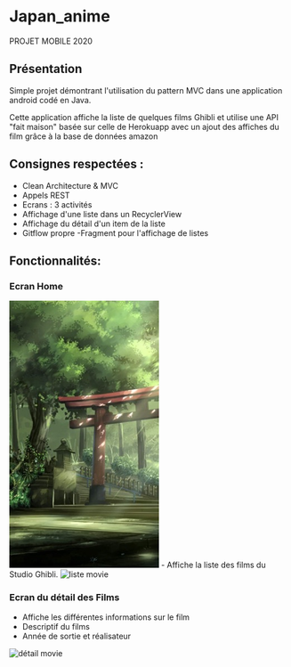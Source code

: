 # Japan_anime
PROJET MOBILE 2020
## Présentation

Simple projet démontrant l'utilisation du pattern MVC dans une application android codé en Java.

Cette application affiche la liste de quelques films Ghibli et utilise une API "fait maison" basée sur celle de Herokuapp avec un ajout des affiches du film grâce à la base de données amazon

## Consignes respectées : 

- Clean Architecture & MVC
- Appels REST
- Ecrans : 3 activités
- Affichage d'une liste dans un RecyclerView
- Affichage du détail d'un item de la liste
- Gitflow propre
-Fragment pour l'affichage de listes



## Fonctionnalités: 

### Ecran Home 
<img src="https://github.com/SK95360/Japan_anime/blob/master/Screen/japan_n.jpg">
- Affiche la liste des films du Studio Ghibli.

<img src="https://zupimages.net/up/19/14/zf91.jpg" alt="liste movie">

### Ecran du détail des Films

- Affiche les différentes informations sur le film 
- Descriptif du films
- Année de sortie et réalisateur

<img src="https://zupimages.net/up/19/14/uhlf.jpg" alt="détail movie">

